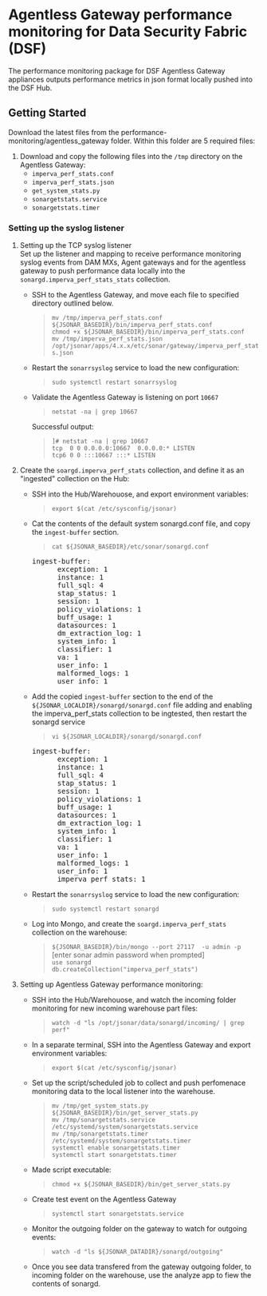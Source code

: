 # Agentless Gateway performance monitoring for Data Security Fabric (DSF)

The performance monitoring package for DSF Agentless Gateway appliances outputs performance metrics in json format locally pushed into the DSF Hub.

## Getting Started

Download the latest files from the performance-monitoring/agentless_gateway folder.  Within this folder are 5 required files:

1. Download and copy the following files into the `/tmp` directory on the Agentless Gateway:  
    - `imperva_perf_stats.conf`  
    - `imperva_perf_stats.json`  
    - `get_system_stats.py`  
    - `sonargetstats.service`  
    - `sonargetstats.timer`  
    
### Setting up the syslog listener ###
1. Setting up the TCP syslog listener  
   Set up the listener and mapping to receive performance monitoring syslog events from DAM MXs, Agent gateways and for the agentless gateway to push performance data locally into the `sonargd.imperva_perf_stats_stats` collection.
    - SSH to the Agentless Gateway, and move each file to specified directory outlined below.  
      >`mv /tmp/imperva_perf_stats.conf ${JSONAR_BASEDIR}/bin/imperva_perf_stats.conf`  
      >`chmod +x ${JSONAR_BASEDIR}/bin/imperva_perf_stats.conf`  
      >`mv /tmp/imperva_perf_stats.json /opt/jsonar/apps/4.x.x/etc/sonar/gateway/imperva_perf_stats.json`  
    - Restart the `sonarrsyslog` service to load the new configuration:  
      >`sudo systemctl restart sonarrsyslog`  

    - Validate the Agentless Gateway is listening on port `10667`
      >`netstat -na | grep 10667`  
      
      Successful output:  
      >`]# netstat -na | grep 10667`  
      `tcp  0 0 0.0.0.0:10667  0.0.0.0:* LISTEN`  
      `tcp6 0 0 :::10667 :::* LISTEN`  

1. Create the `soargd.imperva_perf_stats` collection, and define it as an "ingested" collection on the Hub:  
    - SSH into the Hub/Warehouose, and export environment variables:
        >`export $(cat /etc/sysconfig/jsonar)`  
    
    - Cat the contents of the default system sonargd.conf file, and copy the `ingest-buffer` section.  

        >`cat ${JSONAR_BASEDIR}/etc/sonar/sonargd.conf`  

        <pre>ingest-buffer:
            exception: 1
            instance: 1
            full_sql: 4
            stap_status: 1
            session: 1
            policy_violations: 1
            buff_usage: 1
            datasources: 1
            dm_extraction_log: 1
            system_info: 1
            classifier: 1
            va: 1
            user_info: 1
            malformed_logs: 1
            user_info: 1</pre>
        
    - Add the copied `ingest-buffer` section to the end of the `${JSONAR_LOCALDIR}/sonargd/sonargd.conf` file adding and enabling the imperva_perf_stats collection to be ingtested, then restart the sonargd service
        >`vi ${JSONAR_LOCALDIR}/sonargd/sonargd.conf`  

        <pre>ingest-buffer:
            exception: 1
            instance: 1
            full_sql: 4
            stap_status: 1
            session: 1
            policy_violations: 1
            buff_usage: 1
            datasources: 1
            dm_extraction_log: 1
            system_info: 1
            classifier: 1
            va: 1
            user_info: 1
            malformed_logs: 1
            user_info: 1
            imperva_perf_stats: 1</pre>

    - Restart the `sonarrsyslog` service to load the new configuration:  
      >`sudo systemctl restart sonargd`  

    - Log into Mongo, and create the `soargd.imperva_perf_stats` collection on the warehouse:
        >`${JSONAR_BASEDIR}/bin/mongo --port 27117  -u admin -p`  
        [enter sonar admin password when prompted]  
        >`use sonargd`  
        >`db.createCollection("imperva_perf_stats")`      
    

1. Setting up Agentless Gateway performance monitoring:
    - SSH into the Hub/Warehouose, and watch the incoming folder monitoring for new incoming warehouse part files:  
        >`watch -d "ls /opt/jsonar/data/sonargd/incoming/ | grep perf"`
    
    - In a separate terminal, SSH into the Agentless Gateway and export environment variables:
        >`export $(cat /etc/sysconfig/jsonar)`    
    - Set up the script/scheduled job to collect and push perfomenace monitoring data to the local listener into the warehouse.
        >`mv /tmp/get_system_stats.py ${JSONAR_BASEDIR}/bin/get_server_stats.py`  
        >`mv /tmp/sonargetstats.service /etc/systemd/system/sonargetstats.service`  
        >`mv /tmp/sonargetstats.timer /etc/systemd/system/sonargetstats.timer`  
        >`systemctl enable sonargetstats.timer`  
        >`systemctl start sonargetstats.timer`  
    - Made script executable:
        >`chmod +x ${JSONAR_BASEDIR}/bin/get_server_stats.py`  
    - Create test event on the Agentless Gateway
        >`systemctl start sonargetstats.service`  
    - Monitor the outgoing folder on the gateway to watch for outgoing events:
        >`watch -d "ls ${JSONAR_DATADIR}/sonargd/outgoing"`

    - Once you see data transfered from the gateway outgoing folder, to incoming folder on the warehouse, use the analyze app to fiew the contents of sonargd.